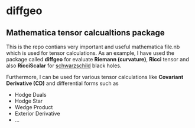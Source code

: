 # diffgeo
## Mathematica tensor calcualtions package

This is the repo contians very important and useful mathematica file.nb which is used for tensor calculations. 
As an example, I have used the package called **diffgeo** for evaluate **Riemann (curvature)**, **Ricci** tensor and also **RicciScalar** for [schwarzschild](https://en.wikipedia.org/wiki/Schwarzschild_metric) black holes. 

Furthermore, I can be used for various tensor calculations like **Covariant Derivative (CD)** and differential forms such as

- Hodge Duals
- Hodge Star
- Wedge Product
- Exterior Derivative
- ...

